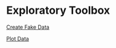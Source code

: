 # Exploratory Toolbox

[Create Fake Data](https://nbviewer.jupyter.org/github/pmleffers/Exploratory_Toolbox/blob/master/Fake%20Data.ipynb)

[Plot Data](https://nbviewer.jupyter.org/github/pmleffers/Exploratory_Toolbox/blob/master/Plot%20Data.ipynb)
